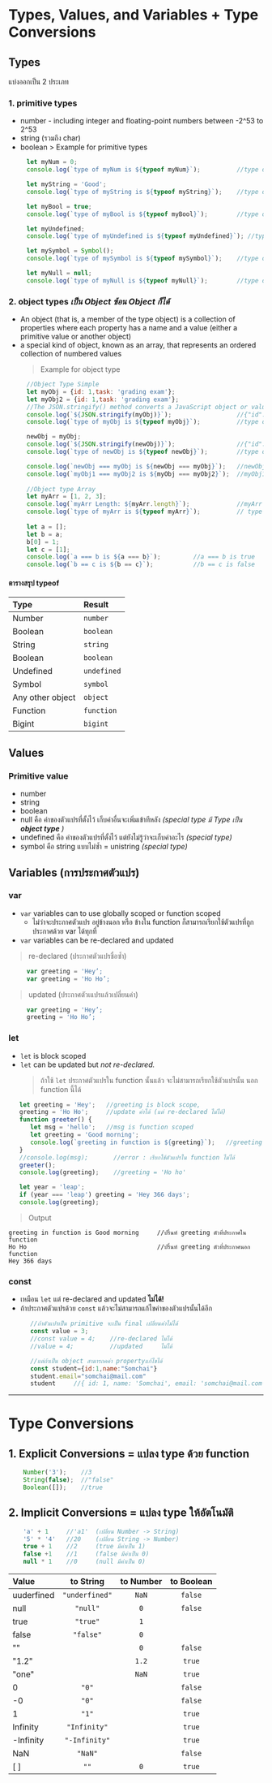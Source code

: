 # Types, Values, and Variables + Type Conversions
   ## Types
   แบ่งออกเป็น 2 ประเภท
   ### 1. primitive types
   * number - including integer and floating-point numbers between -2^53 to 2^53
   * string (รวมถึง char)
   * boolean 
    > Example for primitive types
   ```javascript
        let myNum = 0;
        console.log(`type of myNum is ${typeof myNum}`);          //type of myNum is number

        let myString = 'Good';
        console.log(`type of myString is ${typeof myString}`);    //type of myString is string

        let myBool = true;
        console.log(`type of myBool is ${typeof myBool}`);        //type of myBool is boolean

        let myUndefined;
        console.log(`type of myUndefined is ${typeof myUndefined}`); //type of myUndefined is undefined

        let mySymbol = Symbol();
        console.log(`type of mySymbol is ${typeof mySymbol}`);    //type of mySymbol is symbol

        let myNull = null;
        console.log(`type of myNull is ${typeof myNull}`);        //type of myNull is object
  ```
       
### 2. object types  _เป็น Object ซ้อน Object ก็ได้_
   * An object (that is, a member of the type object) is a collection of properties where each property has a name and a value (either a primitive value or another object)
   * a special kind of object, known as an array, that represents an ordered collection of numbered values
       > Example for object type
   ```JavaScript
        //Object Type Simple
        let myObj = {id: 1,task: 'grading exam'};
        let myObj2 = {id: 1,task: 'grading exam'};
        //The JSON.stringify() method converts a JavaScript object or value to a JSON string
        console.log(`${JSON.stringify(myObj)}`);                  //{"id":1,"task":"grading exam"}
        console.log(`type of myObj is ${typeof myObj}`);          //type of myObj is object

        newObj = myObj;
        console.log(`${JSON.stringify(newObj)}`);                 //{"id":1,"task":"grading exam"}
        console.log(`type of newObj is ${typeof newObj}`);        //type of newObj is object

        console.log(`newObj === myObj is ${newObj === myObj}`);   //newObj === myObj is true
        console.log(`myObj1 === myObj2 is ${myObj === myObj2}`);  //myObj1 === myObj2 is false
        
        //Object type Array
        let myArr = [1, 2, 3];
        console.log(`myArr Length: ${myArr.length}`);             //myArr Length: 3
        console.log(`type of myArr is ${typeof myArr}`);          // type of myArr is object
        
        let a = [];
        let b = a;
        b[0] = 1;
        let c = [1];
        console.log(`a === b is ${a === b}`);         //a === b is true
        console.log(`b == c is ${b == c}`);           //b == c is false
  ```
  #### ตารางสรุป typeof
   | Type             | Result         |
   |:---------------- |:-------------- |
   | Number           |   `number`     |
   | Boolean          |   `boolean`    |
   | String           |   `string`     |
   | Boolean          |   `boolean`    |
   | Undefined        |   `undefined`  |
   | Symbol           |   `symbol`     |
   | Any other object |   `object`     |
   | Function         |   `function`   |
   | Bigint           |   `bigint`     | 
   
## Values
### Primitive value
   * number
   * string
   * boolean
   * null คือ ค่าของตัวแปรที่ตั้งไว้ เก็บค่าอื่นจะเพิ่มเข้าทีหลัง _(special type มี Type เป็น **object type** )_
   * undefined คือ ค่าของตัวแปรที่ตั้งไว้ แต่ยังไม่รู้ว่าจะเก็บค่าอะไร _(special type)_
   * symbol คือ string แบบไม่ซ้ำ = unistring  _(special type)_
    
## Variables (การประกาศตัวแปร)
### var
* ```var``` variables can to use globally scoped or function scoped 
  * ไม่ว่าจะประกาศตัวแปร อยู่ข้างนอก หรือ ข้างใน function ก็สามารถเรียกใช้ตัวแปรที่ถูกประกาศด้วย var ได้ทุกที่
* ```var``` variables can be re-declared and updated
> re-declared (ประกาศตัวแปรชื่อซ้ำ)
   ```JavaScript
        var greeting = 'Hey’;
        var greeting = 'Ho Ho’;
   ```
> updated (ประกาศตัวเแปรแล้วเปลี่ยนค่า)
   ```JavaScript
        var greeting = 'Hey’;
        greeting = 'Ho Ho’;
   ```
### let 
* ```let``` is block scoped
* ```let``` can be updated but *not re-declared.*
    > ถ้าใช้ ```let``` ประกาศตัวแปรใน function นั้นแล้ว จะไม่สามารถเรียกใช้ตัวแปรนั้น นอก function นี้ได้
```JavaScript
   let greeting = 'Hey';   //greeting is block scope,
   greeting = 'Ho Ho';     //update ค่าได้ (แต่ re-declared ไม่ได้)
   function greeter() {
      let msg = 'hello';   //msg is function scoped
      let greeting = 'Good morning';
      console.log(`greeting in function is ${greeting}`);   //greeting = 'Good morning';
   }
   //console.log(msg);       //error : เรียกใช้ตัวแปรใน function ไม่ได้
   greeter();
   console.log(greeting);    //greeting = 'Ho ho'

   let year = 'leap';
   if (year === 'leap') greeting = 'Hey 366 days';
   console.log(greeting);
```
> Output
   ```
   greeting in function is Good morning     //ปริ้นท์ greeting ตัวที่ประกาศใน function
   Ho Ho                                    //ปริ้นท์ greeting ตัวที่ประกาศนอก function
   Hey 366 days
   ```
### const
* เหมือน ```let``` แต่ re-declared and updated **ไม่ได้!**
* ถ้าประกาศตัวแปรด้วย ```const``` แล้วจะไม่สามารถแก้ไขค่าของตัวแปรนั้นได้อีก
```JavaScript
      //ถ้าตัวแปรเป็น primitive จะเป็น final เปลี่ยนค่าไม่ได้ 
      const value = 3;
      //const value = 4;    //re-declared ไม่ได้
      //value = 4;          //updated     ไม่ได้ 

      //แต่ถ้าเป็น object สามารถคค่า propertyแก้ไขได้
      const student={id:1,name:"Somchai"}  
      student.email="somchai@mail.com"    
      student     //{ id: 1, name: 'Somchai', email: 'somchai@mail.com' }
```
-----
# Type Conversions
## 1. Explicit Conversions = แปลง type ด้วย function
```JavaScript
    Number('3');    //3
    String(false);  //"false"
    Boolean([]);    //true
```
## 2. Implicit Conversions = แปลง type ให้อัตโนมัติ
```JavaScript
    'a' + 1     //'a1'  (เปลี่ยน Number -> String)
    '5' * '4'   //20    (เปลี่ยน String -> Number)
    true + 1    //2     (true มีค่าเป็น 1)
    false +1    //1     (false มีค่าเป็น 0)
    null * 1    //0     (null มีค่าเป็น 0)
```
| Value     | to String    | to Number | to Boolean   |
|:----------|:------------:|:---------:|:-----------: |
|uuderfined |`"underfined"`|`NaN`      |`false`       |
|null       |`"null"`      |`0`        |`false`       |
|true       |`"true"`      |`1`        |              |   
|false      |`"false"`     |`0`        |              | 
|""         |              |`0`        |`false`       |
|"1.2"      |              |`1.2`      |`true`        |   
|"one"      |              |`NaN`      |`true`        | 
|0          |`"0"`         |           |`false`       |
|-0         |`"0"`         |           |`false`       |
|1          |`"1"`         |           |`true`        |
|Infinity   |`"Infinity"`  |           |`true`        |
|-Infinity  |`"-Infinity"` |           |`true`        |
|NaN        |`"NaN"`       |           |`false`       |
|[ ]        |`""`          |`0`        |`true`        |
